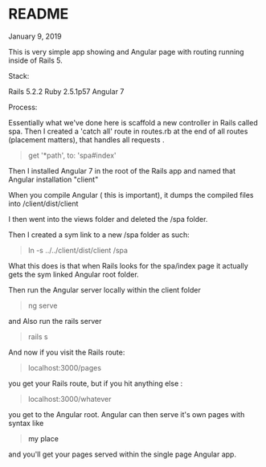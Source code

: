 # README

January 9, 2019 

This is very simple app showing and Angular page with routing running inside of Rails 5. 

Stack: 

Rails 5.2.2
Ruby 2.5.1p57
Angular 7 

Process: 

Essentially what we've done here is scaffold a new controller in Rails called spa. 
Then I created a 'catch all' route in routes.rb at the end of all routes (placement matters), 
that handles all requests . 

> get '*path',  to: 'spa#index'

Then I installed Angular 7 in the root of the Rails app 
and named that Angular installation "client"

When you compile Angular ( this is  important), it dumps the compiled files into /client/dist/client

I then went into the views folder and deleted the /spa folder. 

Then I created a sym link to a new /spa folder as such: 


> ln -s ../../client/dist/client  /spa 


What this does is that when Rails looks for the spa/index page it actually gets the sym linked Angular root folder. 

Then run the Angular server locally within the client folder

> ng serve

and Also run the rails server

> rails s 

And now if you visit the Rails route: 

> localhost:3000/pages

you get your Rails route, but if you hit anything else : 

> localhost:3000/whatever 

you get to the Angular root. Angular can then serve it's own pages with syntax like  
> <a routerLink="myplace"> my place </a> 

and you'll get your pages served within the single page Angular app. 


